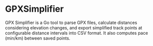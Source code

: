 # GPXSimplifier
GPX Simplifier is a Go tool to parse GPX files, calculate distances considering elevation changes, and export simplified track points at configurable distance intervals into CSV format. It also computes pace (min/km) between saved points.
